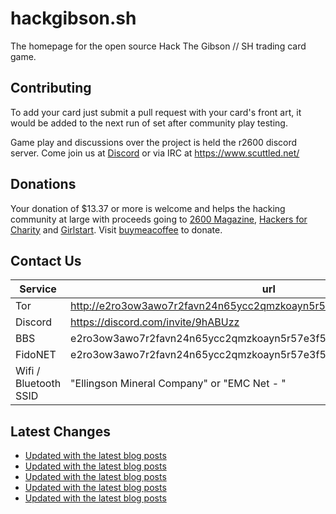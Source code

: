 # hackgibson.sh
The homepage for the open source Hack The Gibson // SH trading card game.


## Contributing

To add your card just submit a pull request with your card's front art, it would be added to the next run of set after community play testing.

Game play and discussions over the project is held the r2600 discord server. Come join us at [Discord](https://discord.com/invite/9hABUzz) or via IRC at https://www.scuttled.net/


## Donations

Your donation of $13.37 or more is welcome and helps the hacking community at large with proceeds going to [2600 Magazine](https://2600.com/), [Hackers for Charity](https://hackersforcharity.org) and [Girlstart](https://girlstart.org).  Visit [buymeacoffee](https://www.buymeacoffee.com/hackgibson.sh) to donate.


## Contact Us

Service | url
-|-
Tor | http://e2ro3ow3awo7r2favn24n65ycc2qmzkoayn5r57e3f56nvjwdcgg32ad.onion
Discord | https://discord.com/invite/9hABUzz
BBS | e2ro3ow3awo7r2favn24n65ycc2qmzkoayn5r57e3f56nvjwdcgg32ad.onion:23
FidoNET | e2ro3ow3awo7r2favn24n65ycc2qmzkoayn5r57e3f56nvjwdcgg32ad.onion:24554
Wifi / Bluetooth SSID | "Ellingson Mineral Company" or "EMC Net - <fidonet address>"

## Latest Changes
<!-- BLOG-POST-LIST:START -->
- [Updated with the latest blog posts](https://github.com/DFW2600/hackgibson.sh/commit/911bd07641df9a69e5637899225331067e5f4e96)
- [Updated with the latest blog posts](https://github.com/DFW2600/hackgibson.sh/commit/b0010f185ea0648848203f5780b10efbae72a95b)
- [Updated with the latest blog posts](https://github.com/DFW2600/hackgibson.sh/commit/2644f9c55fd2b86c54adbf6a6d64906dffe1423b)
- [Updated with the latest blog posts](https://github.com/DFW2600/hackgibson.sh/commit/a67ad0f678007d847c4c4267fc11f23276ac6f6e)
- [Updated with the latest blog posts](https://github.com/DFW2600/hackgibson.sh/commit/0322c7321b1745374d4622f9bb2224cff956e93e)
<!-- BLOG-POST-LIST:END -->
